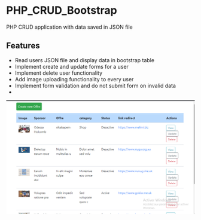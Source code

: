 # PHP_CRUD_Bootstrap
PHP CRUD application with data saved in JSON file

## Features

 - Read users JSON file and display data in bootstrap table
 - Implement create and update forms for a user
 - Implement delete user functionality
 - Add image uploading functionality to every user
 - Implement form validation and do not submit form on invalid data
 - 
![PHP CRUD Bootstrap](/assets/crud.png)